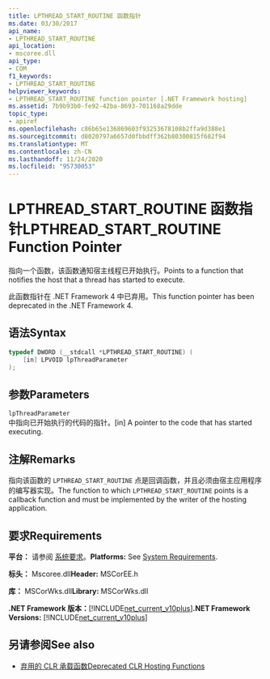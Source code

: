 ```yaml
---
title: LPTHREAD_START_ROUTINE 函数指针
ms.date: 03/30/2017
api_name:
- LPTHREAD_START_ROUTINE
api_location:
- mscoree.dll
api_type:
- COM
f1_keywords:
- LPTHREAD_START_ROUTINE
helpviewer_keywords:
- LPTHREAD_START_ROUTINE function pointer [.NET Framework hosting]
ms.assetid: 7b9b93b0-fe92-42ba-8693-701168a29dde
topic_type:
- apiref
ms.openlocfilehash: c86b65e136869603f93253678108b2ffa9d388e1
ms.sourcegitcommit: d8020797a6657d0fbbdff362b80300815f682f94
ms.translationtype: MT
ms.contentlocale: zh-CN
ms.lasthandoff: 11/24/2020
ms.locfileid: "95730053"
---
```

# <a name="lpthread_start_routine-function-pointer"></a><span data-ttu-id="8ea93-102">LPTHREAD_START_ROUTINE 函数指针</span><span class="sxs-lookup"><span data-stu-id="8ea93-102">LPTHREAD_START_ROUTINE Function Pointer</span></span>

<span data-ttu-id="8ea93-103">指向一个函数，该函数通知宿主线程已开始执行。</span><span class="sxs-lookup"><span data-stu-id="8ea93-103">Points to a function that notifies the host that a thread has started to execute.</span></span>  
  
 <span data-ttu-id="8ea93-104">此函数指针在 .NET Framework 4 中已弃用。</span><span class="sxs-lookup"><span data-stu-id="8ea93-104">This function pointer has been deprecated in the .NET Framework 4.</span></span>  
  
## <a name="syntax"></a><span data-ttu-id="8ea93-105">语法</span><span class="sxs-lookup"><span data-stu-id="8ea93-105">Syntax</span></span>  
  
```cpp  
typedef DWORD (__stdcall *LPTHREAD_START_ROUTINE) (  
    [in] LPVOID lpThreadParameter  
);  
```  
  
## <a name="parameters"></a><span data-ttu-id="8ea93-106">参数</span><span class="sxs-lookup"><span data-stu-id="8ea93-106">Parameters</span></span>  

 `lpThreadParameter`  
 <span data-ttu-id="8ea93-107">中指向已开始执行的代码的指针。</span><span class="sxs-lookup"><span data-stu-id="8ea93-107">[in] A pointer to the code that has started executing.</span></span>  
  
## <a name="remarks"></a><span data-ttu-id="8ea93-108">注解</span><span class="sxs-lookup"><span data-stu-id="8ea93-108">Remarks</span></span>  

 <span data-ttu-id="8ea93-109">指向该函数的 `LPTHREAD_START_ROUTINE` 点是回调函数，并且必须由宿主应用程序的编写器实现。</span><span class="sxs-lookup"><span data-stu-id="8ea93-109">The function to which `LPTHREAD_START_ROUTINE` points is a callback function and must be implemented by the writer of the hosting application.</span></span>  
  
## <a name="requirements"></a><span data-ttu-id="8ea93-110">要求</span><span class="sxs-lookup"><span data-stu-id="8ea93-110">Requirements</span></span>  

 <span data-ttu-id="8ea93-111">**平台：** 请参阅 [系统要求](../../get-started/system-requirements.md)。</span><span class="sxs-lookup"><span data-stu-id="8ea93-111">**Platforms:** See [System Requirements](../../get-started/system-requirements.md).</span></span>  
  
 <span data-ttu-id="8ea93-112">**标头：** Mscoree.dll</span><span class="sxs-lookup"><span data-stu-id="8ea93-112">**Header:** MSCorEE.h</span></span>  
  
 <span data-ttu-id="8ea93-113">**库：** MSCorWks.dll</span><span class="sxs-lookup"><span data-stu-id="8ea93-113">**Library:** MSCorWks.dll</span></span>  
  
 <span data-ttu-id="8ea93-114">**.NET Framework 版本：**[!INCLUDE[net_current_v10plus](../../../../includes/net-current-v10plus-md.md)]</span><span class="sxs-lookup"><span data-stu-id="8ea93-114">**.NET Framework Versions:** [!INCLUDE[net_current_v10plus](../../../../includes/net-current-v10plus-md.md)]</span></span>  
  
## <a name="see-also"></a><span data-ttu-id="8ea93-115">另请参阅</span><span class="sxs-lookup"><span data-stu-id="8ea93-115">See also</span></span>

- [<span data-ttu-id="8ea93-116">弃用的 CLR 承载函数</span><span class="sxs-lookup"><span data-stu-id="8ea93-116">Deprecated CLR Hosting Functions</span></span>](deprecated-clr-hosting-functions.md)
